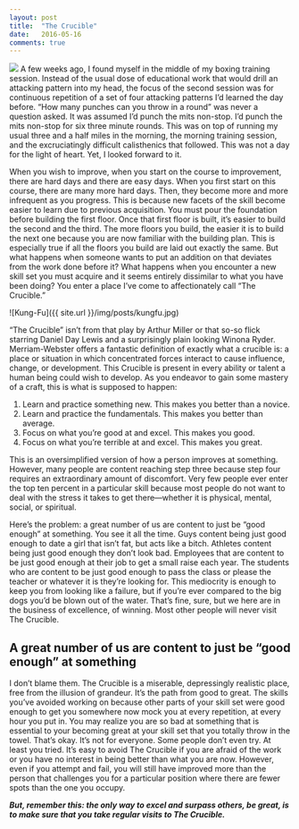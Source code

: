 ```yaml
---
layout: post
title:  "The Crucible"
date:   2016-05-16
comments: true
---
```

<img class="thumbnail-img" src="{{site.url}}/img/posts/crucible.jpg">
A few weeks ago, I found myself in the middle of my boxing training session. Instead of the usual dose of educational work that would drill an attacking pattern into my head, the focus of the second session was for continuous repetition of a set of four attacking patterns I’d learned the day before. “How many punches can you throw in a round” was never a question asked. It was assumed I’d punch the mits non-stop. I’d punch the mits non-stop for six three minute rounds. This was on top of running my usual three and a half miles in the morning, the morning training session, and the excruciatingly difficult calisthenics that followed. This was not a day for the light of heart. Yet, I looked forward to it.

<!--more-->

When you wish to improve, when you start on the course to improvement, there are hard days and there are easy days. When you first start on this course, there are many more hard days. Then, they become more and more infrequent as you progress. This is because new facets of the skill become easier to learn due to previous acquisition. You must pour the foundation before building the first floor. Once that first floor is built, it’s easier to build the second and the third. The more floors you build, the easier it is to build the next one because you are now familiar with the building plan. This is especially true if all the floors you build are laid out exactly the same. But what happens when someone wants to put an addition on that deviates from the work done before it? What happens when you encounter a new skill set you must acquire and it seems entirely dissimilar to what you have been doing? You enter a place I’ve come to affectionately call “The Crucible.”

![Kung-Fu]({{ site.url }}/img/posts/kungfu.jpg)

“The Crucible” isn’t from that play by Arthur Miller or that so-so flick starring Daniel Day Lewis and a surprisingly plain looking Winona Ryder. Merriam-Webster offers a fantastic definition of exactly what a crucible is: a place or situation in which concentrated forces interact to cause influence, change, or development. This Crucible is present in every ability or talent a human being could wish to develop. As you endeavor to gain some mastery of a craft, this is what is supposed to happen:



1. Learn and practice something new. This makes you better than a novice.
2. Learn and practice the fundamentals. This makes you better than average.
3. Focus on what you’re good at and excel. This makes you good.
4. Focus on what you’re terrible at and excel. This makes you great.


This is an oversimplified version of how a person improves at something. However, many people are content reaching step three because step four requires an extraordinary amount of discomfort. Very few people ever enter the top ten percent in a particular skill because most people do not want to deal with the stress it takes to get there—whether it is physical, mental, social, or spiritual.



Here’s the problem: a great number of us are content to just be “good enough” at something. You see it all the time. Guys content being just good enough to date a girl that isn’t fat, but acts like a bitch. Athletes content being just good enough they don’t look bad. Employees that are content to be just good enough at their job to get a small raise each year. The students who are content to be just good enough to pass the class or please the teacher or whatever it is they’re looking for. This mediocrity is enough to keep you from looking like a failure, but if you’re ever compared to the big dogs you’d be blown out of the water. That’s fine, sure, but we here are in the business of excellence, of winning. Most other people will never visit The Crucible.

## A great number of us are content to just be “good enough” at something

I don’t blame them. The Crucible is a miserable, depressingly realistic place, free from the illusion of grandeur. It’s the path from good to great. The skills you’ve avoided working on because other parts of your skill set were good enough to get you somewhere now mock you at every repetition, at every hour you put in. You may realize you are so bad at something that is essential to your becoming great at your skill set that you totally throw in the towel. That’s okay. It’s not for everyone. Some people don’t even try. At least you tried. It’s easy to avoid The Crucible if you are afraid of the work or you have no interest in being better than what you are now. However, even if you attempt and fail, you will still have improved more than the person that challenges you for a particular position where there are fewer spots than the one you occupy.



***But, remember this: the only way to excel and surpass others, be great, is to make sure that you take regular visits to The Crucible.***
